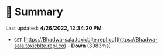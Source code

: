 # 📖 Summary
Last updated: **4/26/2022, 12:34:20 PM**

- `GET` [https://Bhadwa-sala.toxicblte.repl.co](https://Bhadwa-sala.toxicblte.repl.co) - **Down** (3983ms)
